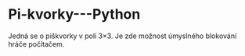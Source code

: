 # Pi-kvorky---Python
Jedná se o piškvorky v poli 3×3. Je zde možnost úmyslného blokování hráče počítačem.
